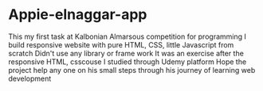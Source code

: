# Appie-elnaggar-app 
This my first task at Kalbonian Almarsous competition for programming 
I build responsive website with pure HTML, CSS, little Javascript from scratch
Didn't use any library or frame work 
It was an exercise after the responsive HTML, csscouse I studied through Udemy platform 
Hope the project help any one on his small steps through his journey of learning web development
